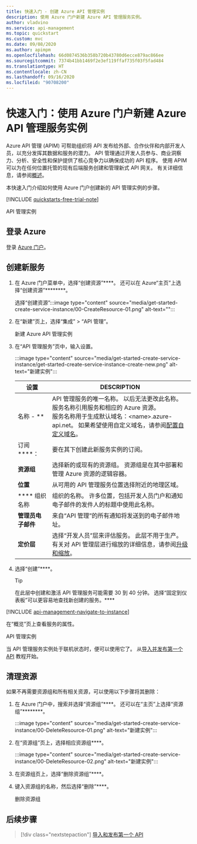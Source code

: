 ```yaml
---
title: 快速入门 - 创建 Azure API 管理实例
description: 使用 Azure 门户新建 Azure API 管理服务实例。
author: vladvino
ms.service: api-management
ms.topic: quickstart
ms.custom: mvc
ms.date: 09/08/2020
ms.author: apimpm
ms.openlocfilehash: 66d0874536b358b720b43780d6ecce879ac866ee
ms.sourcegitcommit: 7374b41bb1469f2e3ef119ffaf735f03f5fad484
ms.translationtype: HT
ms.contentlocale: zh-CN
ms.lasthandoff: 09/16/2020
ms.locfileid: "90708200"
---
```

# <a name="quickstart-create-a-new-azure-api-management-service-instance-by-using-the-azure-portal"></a>快速入门：使用 Azure 门户新建 Azure API 管理服务实例

Azure API 管理 (APIM) 可帮助组织将 API 发布给外部、合作伙伴和内部开发人员，以充分发挥其数据和服务的潜力。 API 管理通过开发人员参与、商业洞察力、分析、安全性和保护提供了核心竞争力以确保成功的 API 程序。 使用 APIM 可以为在任何位置托管的现有后端服务创建和管理新式 API 网关。 有关详细信息，请参阅[概述](api-management-key-concepts.md)。

本快速入门介绍如何使用 Azure 门户创建新的 API 管理实例的步骤。

[!INCLUDE [quickstarts-free-trial-note](../../includes/quickstarts-free-trial-note.md)]

API 管理实例

## <a name="sign-in-to-azure"></a>登录 Azure

登录 [Azure 门户](https://portal.azure.com)。

## <a name="create-a-new-service"></a>创建新服务

1. 在 Azure 门户菜单中，选择“创建资源”****。 还可以在 Azure“主页”上选择“创建资源”********。 
   
   选择“创建资源”:::image type="content" source="media/get-started-create-service-instance/00-CreateResource-01.png" alt-text="":::

   
1. 在“新建”页上，选择“集成” > “API 管理”。

   新建 Azure API 管理实例
   
1. 在“API 管理服务”页中，输入设置。

   :::image type="content" source="media/get-started-create-service-instance/get-started-create-service-instance-create-new.png" alt-text="新建实例":::
   
   | 设置                 | DESCRIPTION   |                                                                     
   |-------------------------|-----------------------------------------------|
   | 名称 - **                | API 管理服务的唯一名称。 以后无法更改此名称。 服务名称引用服务和相应的 Azure 资源。 <br/> 服务名称用于生成默认域名：\<name\>.azure-api.net。 如果希望使用自定义域名，请参阅[配置自定义域名](configure-custom-domain.md)。 |
   | 订阅****：          | 要在其下创建此新服务实例的订阅。   |
   | **资源组**      |  选择新的或现有的资源组。 资源组是在其中部署和管理 Azure 资源的逻辑容器。 |
   | **位置**          | 从可用的 API 管理服务位置选择附近的地理区域。 | 
   | **** 组织名称   | 组织的名称。 许多位置，包括开发人员门户和通知电子邮件的发件人的标题中使用此名称。 |                                                         
   | **管理员电子邮件** | 来自“API 管理”的所有通知将发送到的电子邮件地址。   |  
   | **定价层**        | 选择“开发人员”层来评估服务。 此层不用于生产。 有关对 API 管理层进行缩放的详细信息，请参阅[升级和缩放](upgrade-and-scale.md)。 |

3. 选择“创建”****。

    > [!TIP]
    > 在此层中创建和激活 API 管理服务可能需要 30 到 40 分钟。 选择“固定到仪表板”可以更容易地查找新创建的服务。****

[!INCLUDE [api-management-navigate-to-instance](../../includes/api-management-navigate-to-instance.md)]

在“概览”页上查看服务的属性。

   API 管理实例

当 API 管理服务实例处于联机状态时，便可以使用它了。 从[导入并发布第一个 API](import-and-publish.md) 教程开始。

## <a name="clean-up-resources"></a>清理资源

如果不再需要资源组和所有相关资源，可以使用以下步骤将其删除：

1. 在 Azure 门户中，搜索并选择“资源组”****。 还可以在“主页”上选择“资源组”********。 

   :::image type="content" source="media/get-started-create-service-instance/00-DeleteResource-01.png" alt-text="新建实例":::

1. 在“资源组”页上，选择相应资源组****。

   :::image type="content" source="media/get-started-create-service-instance/00-DeleteResource-02.png" alt-text="新建实例":::

1. 在资源组页上，选择“删除资源组”****。 
   
1. 键入资源组的名称，然后选择“删除”****。

   删除资源组

## <a name="next-steps"></a>后续步骤

> [!div class="nextstepaction"]
> [导入和发布第一个 API](import-and-publish.md)
